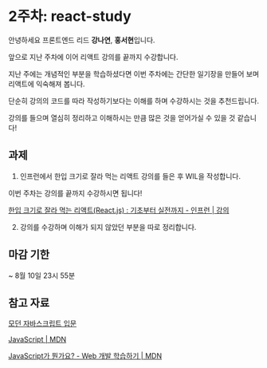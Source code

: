 # 2주차: react-study

안녕하세요 프론트엔드 리드 **강나연**, **홍서현**입니다.

앞으로 지난 주차에 이어 리액트 강의를 끝까지 수강합니다.

지난 주에는 개념적인 부분을 학습하셨다면 이번 주차에는 간단한 일기장을 만들어 보며 리액트에 익숙해져 봅니다.

단순히 강의의 코드를 따라 작성하기보다는 이해를 하며 수강하시는 것을 추천드립니다.

강의를 들으며 열심히 정리하고 이해하시는 만큼 많은 것을 얻어가실 수 있을 것 같습니다!

## 과제

1. 인프런에서 한입 크기로 잘라 먹는 리액트 강의를 들은 후 WIL을 작성합니다.

이번 주차는 강의를 끝까지 수강하시면 됩니다!

[한입 크기로 잘라 먹는 리액트(React.js) : 기초부터 실전까지 - 인프런 | 강의](https://www.inflearn.com/course/한입-리액트/dashboard)

2. 강의를 수강하며 이해가 되지 않았던 부분을 따로 정리합니다.

## 마감 기한

~ 8월 10일 23시 55분

## 참고 자료

[모던 자바스크립트 입문](https://www.aladin.co.kr/shop/wproduct.aspx?ItemId=138287372)

[JavaScript | MDN](https://developer.mozilla.org/ko/docs/Web/JavaScript)

[JavaScript가 뭔가요? - Web 개발 학습하기 | MDN](https://developer.mozilla.org/ko/docs/Learn/JavaScript/First_steps/What_is_JavaScript)
